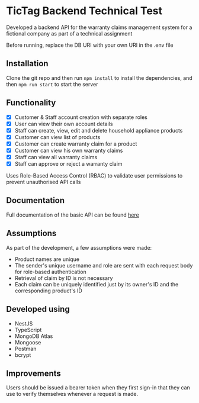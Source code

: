 # TicTag Backend Technical Test

Developed a backend API for the warranty claims management system for a fictional company as part of a technical assignment

Before running, replace the DB URI with your own URI in the .env file

## Installation
Clone the git repo and then run <code>npm install</code> to install the dependencies, and then <code>npm run start</code> to start the server

## Functionality
- [x] Customer & Staff account creation with separate roles
- [x] User can view their own account details
- [x] Staff can create, view, edit and delete household appliance products
- [x] Customer can view list of products
- [x] Customer can create warranty claim for a product
- [x] Customer can view his own warranty claims
- [x] Staff can view all warranty claims
- [x] Staff can approve or reject a warranty claim

Uses Role-Based Access Control (RBAC) to validate user permissions to prevent unauthorised API calls

## Documentation
Full documentation of the basic API can be found [here](https://documenter.getpostman.com/view/21207444/2s93eX1Ydr)

## Assumptions
As part of the development, a few assumptions were made:
- Product names are unique
- The sender's unique username and role are sent with each request body for role-based authentication
- Retrieval of claim by ID is not necessary
- Each claim can be uniquely identified just by its owner's ID and the corresponding product's ID

## Developed using
- NestJS
- TypeScript
- MongoDB Atlas
- Mongoose
- Postman
- bcrypt

## Improvements
Users should be issued a bearer token when they first sign-in that they can use to verify themselves whenever a request is made.
